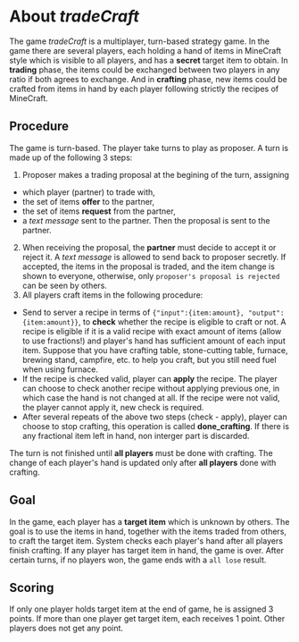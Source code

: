 # About *tradeCraft*

The game *tradeCraft* is a multiplayer, turn-based strategy game. In the game
there are several players, each holding a hand of items in MineCraft style
which is visible to all players, and has a **secret** target item to obtain.
In **trading** phase, the items could be exchanged between two players in any
ratio if both agrees to exchange. And in **crafting** phase, new items could be
crafted from items in hand by each player following strictly the recipes of
MineCraft.

## Procedure
The game is turn-based. The player take turns to play as proposer.
A turn is made up of the following 3 steps:
1. Proposer makes a trading proposal at the begining of the turn, assigning
  - which player (partner) to trade with,
  - the set of items **offer** to the partner,
  - the set of items **request** from the partner,
  - a *text message* sent to the partner.
   Then the proposal is sent to the partner.
2. When receiving the proposal, the **partner** must decide to accept it or
   reject it. A *text message* is allowed to send back to proposer secretly.
   If accepted, the items in the proposal is traded, and the item change is
   shown to everyone, otherwise, only `proposer's proposal is rejected` can
   be seen by others.
3. All players craft items in the following procedure:
  - Send to server a recipe in terms of `{"input":{item:amount}, "output":{item:amount}}`,
    to **check** whether the recipe is eligible to craft or not. A recipe is
    eligible if it is a valid recipe with exact amount of items (allow to use
    fractions!) and player's hand has sufficient amount of each input item.
    Suppose that you have crafting table, stone-cutting table, furnace, brewing
    stand, campfire, etc. to help you craft, but you still need fuel when using
    furnace.
  - If the recipe is checked valid, player can **apply** the recipe. The player
    can choose to check another recipe without applying previous one, in which
    case the hand is not changed at all. If the recipe were not valid, the
    player cannot apply it, new check is required.
  - After several repeats of the above two steps (check - apply), player can
    choose to stop crafting, this operation is called **done_crafting**.
    If there is any fractional item left in hand, non interger part is discarded.

  The turn is not finished until **all players** must be done with crafting.
  The change of each player's hand is updated only after **all players** done with
  crafting.

## Goal
In the game, each player has a **target item** which is unknown by others. The
goal is to use the items in hand, together with the items traded from others,
to craft the target item. System checks each player's hand after all players
finish crafting. If any player has target item in hand, the game is over. After
certain turns, if no players won, the game ends with a `all lose` result.

## Scoring
If only one player holds target item at the end of game, he is assigned 3 points.
If more than one player get target item, each receives 1 point. Other players
does not get any point.
